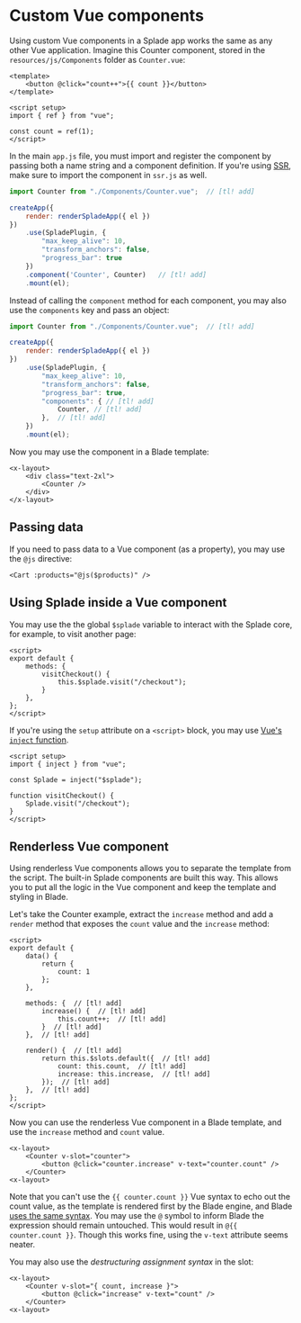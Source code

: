 # Custom Vue components

Using custom Vue components in a Splade app works the same as any other Vue application. Imagine this Counter component, stored in the `resources/js/Components` folder as `Counter.vue`:

```vue
<template>
    <button @click="count++">{{ count }}</button>
</template>

<script setup>
import { ref } from "vue";

const count = ref(1);
</script>
```

In the main `app.js` file, you must import and register the component by passing both a name string and a component definition. If you're using [SSR](/ssr.md), make sure to import the component in `ssr.js` as well.

```js
import Counter from "./Components/Counter.vue";  // [tl! add]

createApp({
    render: renderSpladeApp({ el })
})
    .use(SpladePlugin, {
        "max_keep_alive": 10,
        "transform_anchors": false,
        "progress_bar": true
    })
    .component('Counter', Counter)   // [tl! add]
    .mount(el);
```

Instead of calling the `component` method for each component, you may also use the `components` key and pass an object:

```js
import Counter from "./Components/Counter.vue";  // [tl! add]

createApp({
    render: renderSpladeApp({ el })
})
    .use(SpladePlugin, {
        "max_keep_alive": 10,
        "transform_anchors": false,
        "progress_bar": true,
        "components": { // [tl! add]
            Counter, // [tl! add]
        },  // [tl! add]
    })
    .mount(el);
```

Now you may use the component in a Blade template:

```blade
<x-layout>
    <div class="text-2xl">
        <Counter />
    </div>
</x-layout>
```

## Passing data

If you need to pass data to a Vue component (as a property), you may use the `@js` directive:

```blade
<Cart :products="@js($products)" />
```

## Using Splade inside a Vue component

You may use the the global `$splade` variable to interact with the Splade core, for example, to visit another page:

```vue
<script>
export default {
    methods: {
        visitCheckout() {
            this.$splade.visit("/checkout");
        }
    },
};
</script>
```

If you're using the `setup` attribute on a `<script>` block, you may use [Vue's `inject` function](https://vuejs.org/guide/components/provide-inject.html#inject).

```vue
<script setup>
import { inject } from "vue";

const Splade = inject("$splade");

function visitCheckout() {
    Splade.visit("/checkout");
}
</script>
```

## Renderless Vue component

Using renderless Vue components allows you to separate the template from the script. The built-in Splade components are built this way. This allows you to put all the logic in the Vue component and keep the template and styling in Blade.

Let's take the Counter example, extract the `increase` method and add a `render` method that exposes the `count` value and the `increase` method:

```vue
<script>
export default {
    data() {
        return {
            count: 1
        };
    },

    methods: {  // [tl! add]
        increase() {  // [tl! add]
            this.count++;  // [tl! add]
        }  // [tl! add]
    },  // [tl! add]

    render() {  // [tl! add]
        return this.$slots.default({  // [tl! add]
            count: this.count,  // [tl! add]
            increase: this.increase,  // [tl! add]
        });  // [tl! add]
    },  // [tl! add]
};
</script>
```

Now you can use the renderless Vue component in a Blade template, and use the `increase` method and `count` value.

```blade
<x-layout>
    <Counter v-slot="counter">
        <button @click="counter.increase" v-text="counter.count" />
    </Counter>
<x-layout>
```

Note that you can't use the `{{ counter.count }}` Vue syntax to echo out the count value, as the template is rendered first by the Blade engine, and Blade [uses the same syntax](https://laravel.com/docs/9.x/blade#blade-and-javascript-frameworks). You may use the `@` symbol to inform Blade the expression should remain untouched. This would result in `@{{ counter.count }}`. Though this works fine, using the `v-text` attribute seems neater.

You may also use the *destructuring assignment syntax* in the slot:

```blade
<x-layout>
    <Counter v-slot="{ count, increase }">
        <button @click="increase" v-text="count" />
    </Counter>
<x-layout>
```